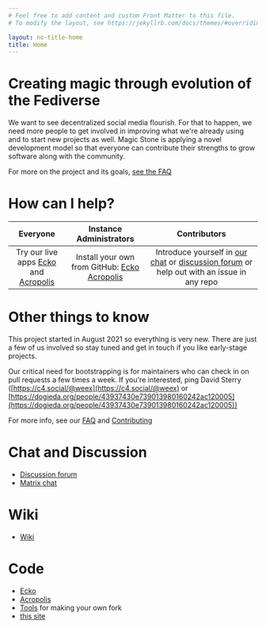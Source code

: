 ```yaml
---
# Feel free to add content and custom Front Matter to this file.
# To modify the layout, see https://jekyllrb.com/docs/themes/#overriding-theme-defaults

layout: no-title-home
title: Home
---
```


# Creating magic through evolution of the Fediverse

We want to see decentralized social media flourish. For that to happen, we need more people to get involved in improving what we're already using and to start new projects as well. Magic Stone is applying a novel development model so that everyone can contribute their strengths to grow software along with the community.

For more on the project and its goals, [see the FAQ](/faq)

# How can I help?

|Everyone|Instance Administrators|Contributors|
|:----:|:----:|:----:|
|  Try our live apps [Ecko](https://c4.social) and <br />[Acropolis](https://dogieda.org) | Install your own from GitHub: [Ecko](https://github.com/magicstone-dev/ecko)<br />[Acropolis](https://github.com/magicstone-dev/acropolis) | Introduce yourself in [our chat](https://matrix.to/#/#magicstone:matrix.org) or [discussion forum](https://github.com/magicstone-dev/magicstone.dev/discussions) or help out with an issue in any repo|


# Other things to know

This project started in August 2021 so everything is very new. There are just a few of us involved so stay tuned and get in touch if you like early-stage projects.

Our critical need for bootstrapping is for maintainers who can check in on pull requests a few times a week. If you're interested, ping David Sterry ([https://c4.social/@weex](https://c4.social/@weex) or [https://dogieda.org/people/43937430e739013980160242ac120005](https://dogieda.org/people/43937430e739013980160242ac120005))

For more info, see our [FAQ](/faq) and [Contributing](https://github.com/magicstone-dev/magicstone.dev/wiki/Contributing) 

# Chat and Discussion 

* [Discussion forum](https://github.com/magicstone-dev/magicstone.dev/discussions)
* [Matrix chat](https://matrix.to/#/#magicstone:matrix.org)

# Wiki

* [Wiki](https://github.com/magicstone-dev/magicstone.dev/wiki)

# Code

* [Ecko](https://github.com/magicstone-dev/ecko)
* [Acropolis](https://github.com/magicstone-dev/acropolis)
* [Tools](https://github.com/magicstone-dev/c4-tools) for making your own fork
* [this site](https://github.com/magicstone-dev/magicstone.dev)
